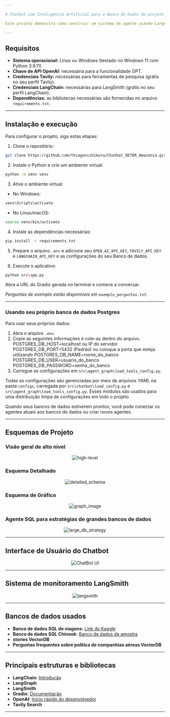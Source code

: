 ```yaml
---

# Chatbot com Inteligência Artificial para o Banco de Dados do projeto DETER Amazônia

Este projeto demonstra como construir um sistema de agente usando Large Language Models (LLMs) que utiliza uma base de dados em Postgres. Ele destaca o uso de agentes SQL para consultar bancos de dados grandes de forma eficiente. As principais estruturas usadas neste projeto incluem OpenAI, LangChain, LangGraph, LangSmith e Gradio. O produto final é um chatbot de ponta a ponta, projetado para executar essas tarefas, com o LangSmith usado para monitorar o desempenho dos agentes.

---
```


## Requisitos

- **Sistema operacional:** Linux ou Windows (testado no Windows 11 com Python 3.9.11)
- **Chave de API OpenAI:** necessária para a funcionalidade GPT.
- **Credenciais Tavily:** necessárias para ferramentas de pesquisa (grátis no seu perfil Tavily).
- **Credenciais LangChain:** necessárias para LangSmith (grátis no seu perfil LangChain).
- **Dependências:** as bibliotecas necessárias são fornecidas no arquivo `requirements.txt`.
---

## Instalação e execução

Para configurar o projeto, siga estas etapas:

1. Clone o repositório:
```bash
git clone https://github.com/thiagonishimura/Chatbot_DETER_Amazonia.git
```
2. Instale o Python e crie um ambiente virtual:
```bash
python -m venv venv
```
3. Ative o ambiente virtual:
- No Windows:
```bash
venv\Scripts\activate
```
- No Linux/macOS:
```bash
source venv/bin/activate
```
4. Instale as dependências necessárias:
```bash
pip install -r requirements.txt
```

5. Prepare o arquivo `.env` e adicione seu `OPEN_AI_API_KEY`, `TAVILY_API_KEY` e `LANGCHAIN_API_KEY` e as configurações do seu Banco de dados.

6. Execute o aplicativo:
```bash
python src\app.py
```
Abra a URL do Gradio gerada no terminal e comece a conversar.

*Perguntas de exemplo estão disponíveis em `exemplo_perguntas.txt`.*

---

### Usando seu próprio banco de dados Postgres

Para usar seus próprios dados:
1. Abra o arquivo `.env`.
2. Copie as seguintes informações e cole-as dentro do arquivo.
    POSTGRES_DB_HOST=localhost ou IP do servidor
    POSTGRES_DB_PORT=5432 (Padrão) ou coloque a porta que esteja utilizando
    POSTGRES_DB_NAME=nome_do_banco
    POSTGRES_DB_USER=usuario_do_banco
    POSTGRES_DB_PASSWORD=senha_do_banco
4. Carregue as configurações em `src\agent_graph\load_tools_config.py`.

Todas as configurações são gerenciadas por meio de arquivos YAML na pasta `configs`, carregada por `src\chatbot\load_config.py` e `src\agent_graph\load_tools_config.py`. Esses módulos são usados ​​para uma distribuição limpa de configurações em todo o projeto.

Quando seus bancos de dados estiverem prontos, você pode conectar os agentes atuais aos bancos de dados ou criar novos agentes.

---

## Esquemas de Projeto

### Visão geral de alto nível

<div align="center">
<img src="images/high-level.png" alt="high-level">
</div>

### Esquema Detalhado

<div align="center">
<img src="images/detailed_schema.png" alt="detailed_schema">
</div>

### Esquema de Gráfico

<div align="center">
<img src="images/graph_image.png" alt="graph_image">
</div>

### Agente SQL para estratégias de grandes bancos de dados

<div align="center">
<img src="images/large_db_strategy.png" alt="large_db_strategy">
</div>

---

## Interface de Usuário do Chatbot

<div align="center">
<img src="images/UI.png" alt="ChatBot UI">
</div>

---

## Sistema de monitoramento LangSmith

<div align="center">
<img src="images/langsmith.png" alt="langsmith">
</div>

---

## Bancos de dados usados

- **Banco de dados SQL de viagens:** [Link do Kaggle](https://www.kaggle.com/code/mpwolke/airlines-sqlite)
- **Banco de dados SQL Chinook:** [Banco de dados de amostra](https://database.guide/2-sample-databases-sqlite/)
- **stories VectorDB**
- **Perguntas frequentes sobre política de companhias aéreas VectorDB**
---

## Principais estruturas e bibliotecas

- **LangChain:** [Introdução](https://python.langchain.com/docs/get_started/introduction)
- **LangGraph**
- **LangSmith**
- **Gradio:** [Documentação](https://www.gradio.app/docs/interface)
- **OpenAI:** [Início rápido do desenvolvedor](https://platform.openai.com/docs/quickstart?context=python)
- **Tavily Search**
---
